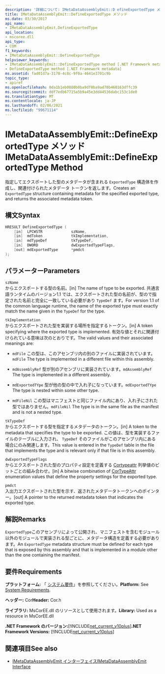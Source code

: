 ```yaml
---
description: '詳細について: IMetaDataAssemblyEmit::D efineExportedType メソッド'
title: IMetaDataAssemblyEmit::DefineExportedType メソッド
ms.date: 03/30/2017
api_name:
- IMetaDataAssemblyEmit.DefineExportedType
api_location:
- mscoree.dll
api_type:
- COM
f1_keywords:
- IMetaDataAssemblyEmit::DefineExportedType
helpviewer_keywords:
- IMetaDataAssemblyEmit::DefineExportedType method [.NET Framework metadata]
- DefineExportedType method [.NET Framework metadata]
ms.assetid: fad01d7a-3178-4c8c-9f0a-4641e3701c9b
topic_type:
- apiref
ms.openlocfilehash: 0da1b1eb0880b0ba9df0ba9ad70b460163dffc39
ms.sourcegitcommit: ddf7edb67715a5b9a45e3dd44536dabc153c1de0
ms.translationtype: MT
ms.contentlocale: ja-JP
ms.lasthandoff: 02/06/2021
ms.locfileid: "99671114"
---
```

# <a name="imetadataassemblyemitdefineexportedtype-method"></a><span data-ttu-id="c4768-103">IMetaDataAssemblyEmit::DefineExportedType メソッド</span><span class="sxs-lookup"><span data-stu-id="c4768-103">IMetaDataAssemblyEmit::DefineExportedType Method</span></span>

<span data-ttu-id="c4768-104">指定してエクスポートした型のメタデータが含まれる `ExportedType` 構造体を作成し、関連付けられたメタデータ トークンを返します。</span><span class="sxs-lookup"><span data-stu-id="c4768-104">Creates an `ExportedType` structure containing metadata for the specified exported type, and returns the associated metadata token.</span></span>  
  
## <a name="syntax"></a><span data-ttu-id="c4768-105">構文</span><span class="sxs-lookup"><span data-stu-id="c4768-105">Syntax</span></span>  
  
```cpp  
HRESULT DefineExportedType (  
    [in]  LPCWSTR             szName,  
    [in]  mdToken             tkImplementation,
    [in]  mdTypeDef           tkTypeDef,  
    [in]  DWORD               dwExportedTypeFlags,  
    [out] mdExportedType      *pmdct  
);  
```  
  
## <a name="parameters"></a><span data-ttu-id="c4768-106">パラメーター</span><span class="sxs-lookup"><span data-stu-id="c4768-106">Parameters</span></span>  

 `szName`  
 <span data-ttu-id="c4768-107">からエクスポートする型の名前。</span><span class="sxs-lookup"><span data-stu-id="c4768-107">[in] The name of type to be exported.</span></span> <span data-ttu-id="c4768-108">共通言語ランタイムのバージョン1.1 では、エクスポートされた型の名前が、型ので指定された名前と完全に一致している必要があり `TypeDef` ます。</span><span class="sxs-lookup"><span data-stu-id="c4768-108">For version 1.1 of the common language runtime, the name of the exported type must exactly match the name given in the `TypeDef` for the type.</span></span>  
  
 `tkImplementation`  
 <span data-ttu-id="c4768-109">からエクスポートされた型を実装する場所を指定するトークン。</span><span class="sxs-lookup"><span data-stu-id="c4768-109">[in] A token specifying where the exported type is implemented.</span></span> <span data-ttu-id="c4768-110">有効な値とそれに関連付けられている意味は次のとおりです。</span><span class="sxs-lookup"><span data-stu-id="c4768-110">The valid values and their associated meanings are:</span></span>  
  
- <span data-ttu-id="c4768-111">`mdFile` この型は、このアセンブリ内の別のファイルに実装されています。</span><span class="sxs-lookup"><span data-stu-id="c4768-111">`mdFile` The type is implemented in a different file within this assembly.</span></span>  
  
- <span data-ttu-id="c4768-112">`mdAssemblyRef` 型が別のアセンブリに実装されています。</span><span class="sxs-lookup"><span data-stu-id="c4768-112">`mdAssemblyRef` The type is implemented in a different assembly.</span></span>  
  
- <span data-ttu-id="c4768-113">`mdExportedTYpe` 型が他の型の中で入れ子になっています。</span><span class="sxs-lookup"><span data-stu-id="c4768-113">`mdExportedTYpe` The type is nested within some other type.</span></span>  
  
- <span data-ttu-id="c4768-114">`mdFileNil` この型はマニフェストと同じファイル内にあり、入れ子にされた型ではありません。</span><span class="sxs-lookup"><span data-stu-id="c4768-114">`mdFileNil` The type is in the same file as the manifest and is not a nested type.</span></span>  
  
 `tkTypeDef`  
 <span data-ttu-id="c4768-115">からエクスポートする型を指定するメタデータのトークン。</span><span class="sxs-lookup"><span data-stu-id="c4768-115">[in] A token to the metadata that specifies the type to be exported.</span></span> <span data-ttu-id="c4768-116">この値は、型を実装するファイルのテーブルに入力され、 `TypeDef` そのファイルがこのアセンブリ内にある場合にのみ関連します。</span><span class="sxs-lookup"><span data-stu-id="c4768-116">This value is entered in the `TypeDef` table in the file that implements the type and is relevant only if that file is in this assembly.</span></span>  
  
 `dwExportedTypeFlags`  
 <span data-ttu-id="c4768-117">からエクスポートされた型のプロパティ設定を定義する [Cortypeattr](cortypeattr-enumeration.md) 列挙値のビットごとの組み合わせ。</span><span class="sxs-lookup"><span data-stu-id="c4768-117">[in] A bitwise combination of [CorTypeAttr](cortypeattr-enumeration.md) enumeration values that define the property settings for the exported type.</span></span>  
  
 `pmdct`  
 <span data-ttu-id="c4768-118">入出力エクスポートされた型を示す、返されたメタデータトークンへのポインター。</span><span class="sxs-lookup"><span data-stu-id="c4768-118">[out] A pointer to the returned metadata token that indicates the exported type.</span></span>  
  
## <a name="remarks"></a><span data-ttu-id="c4768-119">解説</span><span class="sxs-lookup"><span data-stu-id="c4768-119">Remarks</span></span>  

 <span data-ttu-id="c4768-120">`ExportedType`このアセンブリによって公開され、マニフェストを含むモジュール以外のモジュールで実装される型ごとに、メタデータ構造を定義する必要があります。</span><span class="sxs-lookup"><span data-stu-id="c4768-120">An `ExportedType` metadata structure must be defined for each type that is exposed by this assembly and that is implemented in a module other than the one containing the manifest.</span></span>  
  
## <a name="requirements"></a><span data-ttu-id="c4768-121">要件</span><span class="sxs-lookup"><span data-stu-id="c4768-121">Requirements</span></span>  

 <span data-ttu-id="c4768-122">**プラットフォーム:** 「 [システム要件](../../get-started/system-requirements.md)」を参照してください。</span><span class="sxs-lookup"><span data-stu-id="c4768-122">**Platform:** See [System Requirements](../../get-started/system-requirements.md).</span></span>  
  
 <span data-ttu-id="c4768-123">**ヘッダー:** Cor</span><span class="sxs-lookup"><span data-stu-id="c4768-123">**Header:** Cor.h</span></span>  
  
 <span data-ttu-id="c4768-124">**ライブラリ:** MsCorEE.dll のリソースとして使用されます。</span><span class="sxs-lookup"><span data-stu-id="c4768-124">**Library:** Used as a resource in MsCorEE.dll</span></span>  
  
 <span data-ttu-id="c4768-125">**.NET Framework のバージョン:**[!INCLUDE[net_current_v10plus](../../../../includes/net-current-v10plus-md.md)]</span><span class="sxs-lookup"><span data-stu-id="c4768-125">**.NET Framework Versions:** [!INCLUDE[net_current_v10plus](../../../../includes/net-current-v10plus-md.md)]</span></span>  
  
## <a name="see-also"></a><span data-ttu-id="c4768-126">関連項目</span><span class="sxs-lookup"><span data-stu-id="c4768-126">See also</span></span>

- [<span data-ttu-id="c4768-127">IMetaDataAssemblyEmit インターフェイス</span><span class="sxs-lookup"><span data-stu-id="c4768-127">IMetaDataAssemblyEmit Interface</span></span>](imetadataassemblyemit-interface.md)
